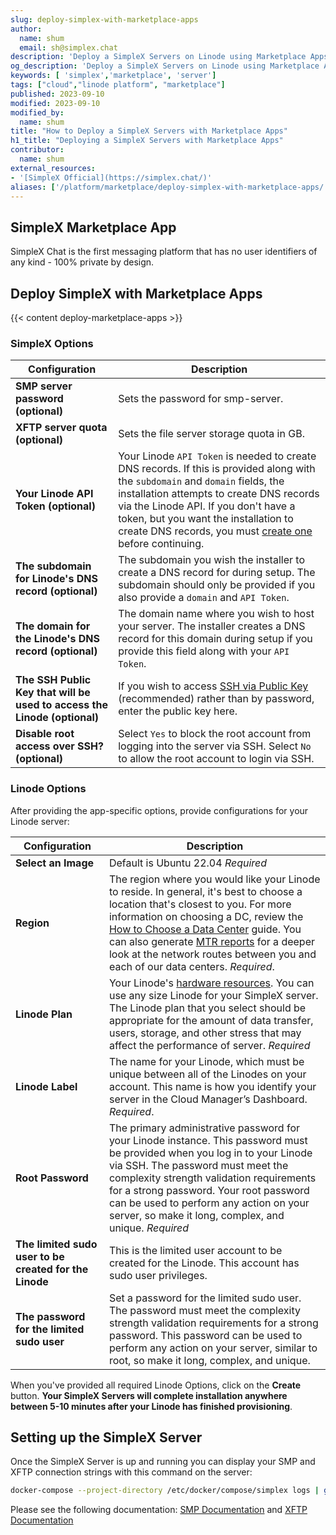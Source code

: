 ```yaml
---
slug: deploy-simplex-with-marketplace-apps
author:
  name: shum
  email: sh@simplex.chat
description: 'Deploy a SimpleX Servers on Linode using Marketplace Apps.'
og_description: 'Deploy a SimpleX Servers on Linode using Marketplace Apps.'
keywords: [ 'simplex','marketplace', 'server']
tags: ["cloud","linode platform", "marketplace"]
published: 2023-09-10
modified: 2023-09-10
modified_by:
  name: shum
title: "How to Deploy a SimpleX Servers with Marketplace Apps"
h1_title: "Deploying a SimpleX Servers with Marketplace Apps"
contributor:
  name: shum
external_resources:
- '[SimpleX Official](https://simplex.chat/)'
aliases: ['/platform/marketplace/deploy-simplex-with-marketplace-apps/', '/platform/one-click/deploy-simplex-with-one-click-apps/']
---
```


## SimpleX Marketplace App

SimpleX Chat is the first messaging platform that has no user identifiers of any kind - 100% private by design.

## Deploy SimpleX with Marketplace Apps

{{< content deploy-marketplace-apps >}}

### SimpleX Options

| **Configuration** | **Description** |
|-------------------|-----------------|
| **SMP server password (optional)** | Sets the password for smp-server. |
| **XFTP server quota (optional)** | Sets the file server storage quota in GB. |
| **Your Linode API Token (optional)** | Your Linode `API Token` is needed to create DNS records. If this is provided along with the `subdomain` and `domain` fields, the installation attempts to create DNS records via the Linode API. If you don't have a token, but you want the installation to create DNS records, you must [create one](/docs/platform/api/getting-started-with-the-linode-api/#get-an-access-token) before continuing. |
| **The subdomain for Linode's DNS record (optional)** | The subdomain you wish the installer to create a DNS record for during setup. The subdomain should only be provided if you also provide a `domain` and `API Token`. |
| **The domain for the Linode's DNS record (optional)** | The domain name where you wish to host your  server. The installer creates a DNS record for this domain during setup if you provide this field along with your `API Token`. |
| **The SSH Public Key that will be used to access the Linode (optional)** | If you wish to access [SSH via Public Key](/docs/security/authentication/use-public-key-authentication-with-ssh/) (recommended) rather than by password, enter the public key here. |
| **Disable root access over SSH? (optional)** | Select `Yes` to block the root account from logging into the server via SSH. Select `No` to allow the root account to login via SSH. |

### Linode Options

After providing the app-specific options, provide configurations for your Linode server:

| **Configuration** | **Description** |
|-------------------|-----------------|
| **Select an Image** | Default is Ubuntu 22.04 *Required* |
| **Region** | The region where you would like your Linode to reside. In general, it's best to choose a location that's closest to you. For more information on choosing a DC, review the [How to Choose a Data Center](/docs/platform/how-to-choose-a-data-center) guide. You can also generate [MTR reports](/docs/networking/diagnostics/diagnosing-network-issues-with-mtr/) for a deeper look at the network routes between you and each of our data centers. *Required*. |
| **Linode Plan** | Your Linode's [hardware resources](/docs/platform/how-to-choose-a-linode-plan/#hardware-resource-definitions). You can use any size Linode for your SimpleX server. The Linode plan that you select should be appropriate for the amount of data transfer, users, storage, and other stress that may affect the performance of server.  *Required* |
| **Linode Label** | The name for your Linode, which must be unique between all of the Linodes on your account. This name is how you identify your server in the Cloud Manager’s Dashboard. *Required*. |
| **Root Password** | The primary administrative password for your Linode instance. This password must be provided when you log in to your Linode via SSH. The password must meet the complexity strength validation requirements for a strong password. Your root password can be used to perform any action on your server, so make it long, complex, and unique. *Required* |
| **The limited sudo user to be created for the Linode** | This is the limited user account to be created for the Linode. This account has sudo user privileges. |
| **The password for the limited sudo user** | Set a password for the limited sudo user. The password must meet the complexity strength validation requirements for a strong password. This password can be used to perform any action on your server, similar to root, so make it long, complex, and unique. |

When you've provided all required Linode Options, click on the **Create** button. **Your SimpleX Servers  will complete installation anywhere between 5-10 minutes after your Linode has finished provisioning**.

## Setting up the SimpleX Server

Once the SimpleX Server is up and running you can display your SMP and XFTP connection strings with this command on the server:

```sh
docker-compose --project-directory /etc/docker/compose/simplex logs | grep 'Server address' | uniq
```

Please see the following documentation: [SMP Documentation](https://simplex.chat/docs/server.html) and [XFTP Documentation](https://simplex.chat/docs/xftp-server.html)
